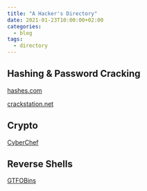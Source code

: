 ```yaml
---
title: "A Hacker's Directory"
date: 2021-01-23T10:00:00+02:00
categories:
  - blog
tags:
  - directory
---
```



## Hashing & Password Cracking

[hashes.com](https://hashes.com/en/tools/hash_identifier)

[crackstation.net](https://crackstation.net/)

## Crypto

[CyberChef](https://gchq.github.io/CyberChef/)


## Reverse Shells

[GTFOBins](https://gtfobins.github.io/)

